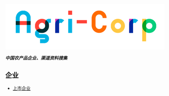 ![agricorplong](./README.assets/agricorplong.png)



***中国农产品企业、渠道资料搜集***



## 企业

* [上市企业](./listed-company.md)

